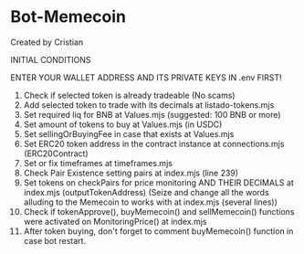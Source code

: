 # Bot-Memecoin

Created by Cristian 

INITIAL CONDITIONS

ENTER YOUR WALLET ADDRESS AND ITS PRIVATE KEYS IN .env FIRST!

1. Check if selected token is already tradeable (No scams)
2. Add selected token to trade with its decimals at listado-tokens.mjs
3. Set required liq for BNB at Values.mjs (suggested: 100 BNB or more)
4. Set amount of tokens to buy at Values.mjs (in USDC)
5. Set sellingOrBuyingFee in case that exists at Values.mjs
6. Set ERC20 token address in the contract instance at connections.mjs (ERC20Contract)
7. Set or fix timeframes at timeframes.mjs
8. Check Pair Existence setting pairs at index.mjs (line 239)
9. Set tokens on checkPairs for price monitoring AND THEIR DECIMALS at index.mjs (outputTokenAddress) (Seize and change all the words alluding to the Memecoin to works with at index.mjs (several lines))
10. Check if tokenApprove(), buyMemecoin() and sellMemecoin() functions were activated on MonitoringPrice() at index.mjs
11. After token buying, don't forget to comment buyMemecoin() function in case bot restart.
